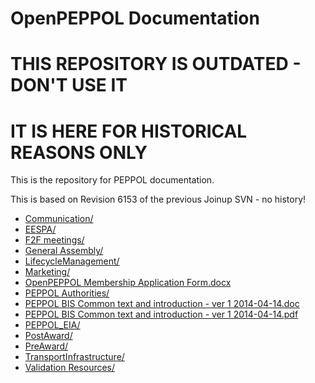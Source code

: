# OpenPEPPOL Documentation

# THIS REPOSITORY IS OUTDATED - DON'T USE IT
# IT IS HERE FOR HISTORICAL REASONS ONLY

This is the repository for PEPPOL documentation.

This is based on Revision 6153 of the previous Joinup SVN - no history!

* [Communication/](Communication)
* [EESPA/](EESPA)
* [F2F meetings/](F2F%20meetings)
* [General Assembly/](General%20Assembly)
* [LifecycleManagement/](LifecycleManagement)
* [Marketing/](Marketing)
* [OpenPEPPOL Membership Application Form.docx](OpenPEPPOL%20Membership%20Application%20Form.docx)
* [PEPPOL Authorities/](PEPPOL%20Authorities)
* [PEPPOL BIS Common text and introduction - ver 1 2014-04-14.doc](PEPPOL%20BIS%20Common%20text%20and%20introduction%20-%20ver%201%202014-04-14.doc)
* [PEPPOL BIS Common text and introduction - ver 1 2014-04-14.pdf](PEPPOL%20BIS%20Common%20text%20and%20introduction%20-%20ver%201%202014-04-14.pdf)
* [PEPPOL_EIA/](PEPPOL_EIA)
* [PostAward/](PostAward)
* [PreAward/](PreAward)
* [TransportInfrastructure/](TransportInfrastructure)
* [Validation Resources/](Validation%20Resources)

